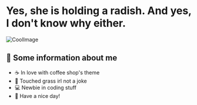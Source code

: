 # Yes, she is holding a radish. And yes, I don't know why either.
![CoolImage](https://psv4.userapi.com/c537232/u554738315/docs/d41/31bfa76c2ecf/hiwhywouldyoudowlandthisiguess.png?extra=OkpX2XewL2Q0jF-5WvvIAWYLdnAAtaO8L-rnqbHbPnug5DBnfxeTgKTNfAEn1xOUROnB7C6kFwTiifRhdFSbhIdtdtBCTUb6M6wniB1CMOTrYqlPyfPPEY0JTAFzdbXFWd8Zzt5uvl0WcF_2shkql7x29g)
## 📌 Some information about me
- ☕ In love with coffee shop's theme
- 🌿 Touched grass irl not a joke
- 💻 Newbie in coding stuff
- 🍜 Have a nice day!
